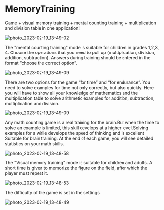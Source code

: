 # MemoryTraining
Game + visual memory training + mental counting training + multiplication and division table in one application!

![photo_2023-02-19_13-49-02](https://user-images.githubusercontent.com/110412294/219946223-cf154570-dcb7-437f-ab4c-6c701b2da565.jpg)

The "mental counting training" mode is suitable for children in grades 1,2,3, 4. Choose the operations that you
need to pull up (multiplication, division, addition, subtraction). Answers during training should be entered in the
format “choose the correct option”.

![photo_2023-02-19_13-49-09](https://user-images.githubusercontent.com/110412294/219946331-866fb0fb-4679-42fe-b89f-de09cb93e272.jpg)

There are two options for the game “for time” and “for endurance”. You need to solve
examples for time not only correctly, but also quickly. Here you will have to show all your knowledge of mathematics 
and the multiplication table to solve arithmetic examples for addition, subtraction, multiplication and division.

![photo_2023-02-19_13-49-09](https://user-images.githubusercontent.com/110412294/219946234-9b3a9482-8a5c-469d-973b-37bd2d55a0bc.jpg)

Any math counting game is a real training for the brain.But when the time to solve an example is limited, this skill
develops at a higher level.Solving examples for a while develops the speed of thinking and is excellent Suitable for
brain training. At the end of each game, you will see detailed statistics on your math skills.

![photo_2023-02-19_13-48-58](https://user-images.githubusercontent.com/110412294/219946271-6d8237dc-2b65-492a-8082-b952c69a81ed.jpg)

The "Visual memory training" mode is suitable for children and adults. A short time is given to memorize
the figure on the field, after which the player must repeat it.

![photo_2023-02-19_13-48-53](https://user-images.githubusercontent.com/110412294/219946295-1a6f59c8-0eb0-4e94-80e4-dea2b53ee981.jpg)

The difficulty of the game is set in the settings

![photo_2023-02-19_13-48-49](https://user-images.githubusercontent.com/110412294/219946278-47c7ff23-34f9-4d30-a899-f41e490503db.jpg)
